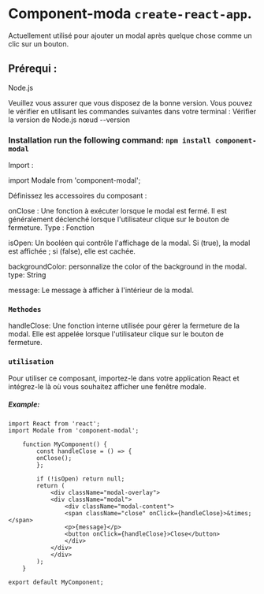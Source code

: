 # Component-moda `create-react-app`.

Actuellement utilisé pour ajouter un modal après quelque chose comme un clic sur un bouton.

## Prérequi :

Node.js

Veuillez vous assurer que vous disposez de la bonne version. Vous pouvez le vérifier en utilisant les commandes suivantes dans votre terminal :
Vérifier la version de Node.js
nœud --version

### Installation run the following command: `npm install component-modal`

Import :

import Modale from 'component-modal';

Définissez les accessoires du composant :

onClose : Une fonction à exécuter lorsque le modal est fermé. Il est généralement déclenché lorsque l'utilisateur clique sur le bouton de fermeture.
Type : Fonction

isOpen: Un booléen qui contrôle l'affichage de la modal. Si (true), la modal est affichée ; si (false), elle est cachée.

backgroundColor: personnalize the color of the background in the modal.
type: String

message: Le message à afficher à l'intérieur de la modal.

### `Methodes`

handleClose: Une fonction interne utilisée pour gérer la fermeture de la modal. Elle est appelée lorsque l'utilisateur clique sur le bouton de fermeture.

### `utilisation`

Pour utiliser ce composant, importez-le dans votre application React et intégrez-le là où vous souhaitez afficher une fenêtre modale.

##### Example:

    import React from 'react';
    import Modale from 'component-modal';

        function MyComponent() {
            const handleClose = () => {
            onClose();
            };

            if (!isOpen) return null;
            return (
                <div className="modal-overlay">
                <div className="modal">
                    <div className="modal-content">
                    <span className="close" onClick={handleClose}>&times;</span>
                    <p>{message}</p>
                    <button onClick={handleClose}>Close</button>
                    </div>
                </div>
                </div>
            );
        }

    export default MyComponent;
